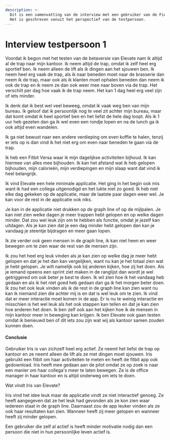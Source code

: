 ```yaml
---
description: >-
  Dit is een samenvatting van de interview met een gebruiker van de Fieldtrial.
  Het is geschreven vanuit het perspectief van de testpersoon.
---
```


# Interview testpersoon 1

Voordat ik begon met het testen van de betaversie van Elevate nam ik altijd al de trap naar mijn kantoor. Ik neem altijd de trap, omdat ik zelf heel erg sportief ben. Ik neem alleen de lift als ik dingen aan het sjouwen ben. Ik neem heel erg vaak de trap, als ik naar beneden moet naar de brasserie dan neem ik de trap, maar ook als ik klanten moet ophalen beneden dan neem ik ook de trap en ik neem ze dan ook weer mee naar boven via de trap. Het verschilt per dag hoe vaak ik de trap neem. Het kan 1 dag heel erg veel zijn of iets minder.

Ik denk dat ik best wel veel beweeg, omdat ik vaak weg ben van mijn bureau. Ik geloof dat ik persoonlijk nog te veel zit achter mijn bureau, maar dat komt omdat ik heel sportief ben en het liefst de hele dag loopt. Als ik 1 uur heb gezeten dan ga ik wel even een rondje lopen en na de lunch ga ik ook altijd even wandelen.

Ik ga niet bewust naar een andere verdieping om even koffie te halen, tenzij er iets op is dan vind ik het niet erg om even naar beneden te gaan via de trap.

Ik heb een Fitbit Versa waar ik mijn dagelijkse activiteiten bijhoud. Ik kan hiermee van alles mee bijhouden. Ik kan het afstand wat ik heb gelopen bijhouden, mijn calorieën, mijn verdiepingen en mijn slaap want dat vind ik heel belangrijk.

Ik vind Elevate een hele minimale applicatie. Het ging in het begin ook mis want ik had een collega uitgenodigd en het lukte niet zo goed. Ik heb niet elke dag gekeken op de applicatie, maar de laatste paar dagen weer wel. Je kan voor de rest in de applicatie ook niks.

Je kan in de applicatie niet drukken op de graph line of op de mijlpalen. Je kan niet zien welke dagen je meer trappen hebt gelopen en op welke dagen minder. Dat zou wel leuk zijn om te hebben als functie, omdat je jezelf kan uitdagen. Als je kan zien dat je een dag minder hebt gelopen dan kan je vandaag je steentje bijdragen en meer gaan lopen.

Ik zie verder ook geen mensen in de graph line, ik kan niet heen en weer bewegen om te zien waar de rest van de mensen zijn.

Ik zou het heel erg leuk vinden als je kan zien op welke dag je meer hebt gelopen en dat je het dan kan vergelijken, want nu kan je het totaal zien wat je hebt gelopen. Je wilt namelijk ook bij anderen kijken, hoe zij het doen. Als je iemand opeens een sprint ziet maken in de ranglijst dan wordt je wel getriggered om ook beter je best te doen. Ik wil zien hoe ik het vandaag heb gedaan en als ik het niet goed heb gedaan dan ga ik het morgen beter doen. Ik zou het ook leuk vinden als ik de rest in de graph line kan zien want nu kan ik niemand zien die achter mij is en dat is wel leuk om te zien. Ik vind dat er meer interactie moet komen in de app. Er is nu te weinig interactie en misschien is het wel leuk als het ook stappen kan tellen en dat je kan zien hoe anderen het doen. Ik ben zelf ook aan het kijken hoe ik de mensen in mijn kantoor meer in beweging kan krijgen. Ik ben Elevate ook gaan testen omdat ik benieuwd ben of dit iets zou zijn wat wij als kantoor samen zouden kunnen doen.

#### Conclusie

Gebruiker Iris is van zichzelf heel erg actief. Ze neemt het liefst de trap op kantoor en ze neemt alleen de lift als ze met dingen moet sjouwen. Iris gebruikt een fitbit om haar activiteiten te meten en heeft de fitbit app ook gedownload. Iris heeft mee gedaan aan de pilot omdat ze op zoek is naar een manier om haar collega's meer te laten bewegen. Ze is de office manager in haar kantoor en is altijd onderweg om iets te doen.

Wat vindt Iris van Elevate?

Iris vind het idee leuk maar de applicatie vindt ze niet interactief genoeg. Ze heeft aangegeven dat ze het leuk had gevonden als ze kon zien waar iedereen staat in de graph line. Daarnaast zou de app leuker vinden als ze ook haar resultaten kan zien. Wanneer heeft zij meer gelopen en wanneer heeft zij minder gelopen.

Een gebruiker die zelf al actief is heeft minder motivatie nodig dan een persoon die niet in hun persoonlijke leven actief is.

